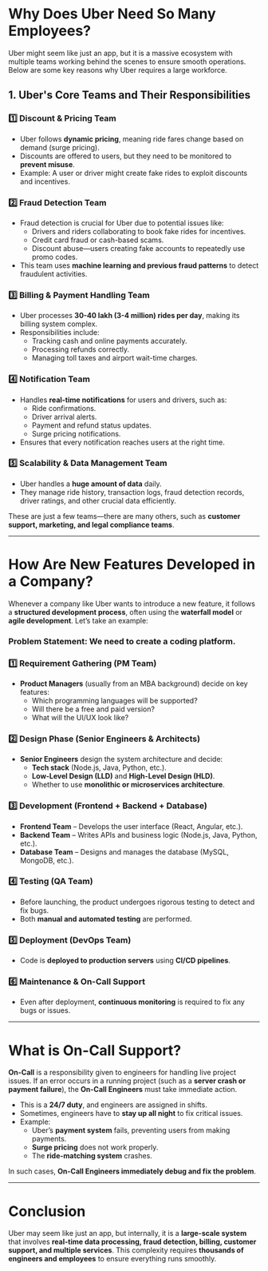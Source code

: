 # Why Does Uber Need So Many Employees?
Uber might seem like just an app, but it is a massive ecosystem with multiple teams working behind the scenes to ensure smooth operations. Below are some key reasons why Uber requires a large workforce.

## 1. Uber's Core Teams and Their Responsibilities
### **1️⃣ Discount & Pricing Team**
- Uber follows **dynamic pricing**, meaning ride fares change based on demand (surge pricing).
- Discounts are offered to users, but they need to be monitored to **prevent misuse**.
- Example: A user or driver might create fake rides to exploit discounts and incentives.

### **2️⃣ Fraud Detection Team**
- Fraud detection is crucial for Uber due to potential issues like:
  - Drivers and riders collaborating to book fake rides for incentives.
  - Credit card fraud or cash-based scams.
  - Discount abuse—users creating fake accounts to repeatedly use promo codes.
- This team uses **machine learning and previous fraud patterns** to detect fraudulent activities.

### **3️⃣ Billing & Payment Handling Team**
- Uber processes **30-40 lakh (3-4 million) rides per day**, making its billing system complex.
- Responsibilities include:
  - Tracking cash and online payments accurately.
  - Processing refunds correctly.
  - Managing toll taxes and airport wait-time charges.

### **4️⃣ Notification Team**
- Handles **real-time notifications** for users and drivers, such as:
  - Ride confirmations.
  - Driver arrival alerts.
  - Payment and refund status updates.
  - Surge pricing notifications.
- Ensures that every notification reaches users at the right time.

### **5️⃣ Scalability & Data Management Team**
- Uber handles a **huge amount of data** daily.
- They manage ride history, transaction logs, fraud detection records, driver ratings, and other crucial data efficiently.

These are just a few teams—there are many others, such as **customer support, marketing, and legal compliance teams**.

---

# How Are New Features Developed in a Company?
Whenever a company like Uber wants to introduce a new feature, it follows a **structured development process**, often using the **waterfall model** or **agile development**. Let’s take an example:

### **Problem Statement:** We need to create a **coding platform**.

### **1️⃣ Requirement Gathering (PM Team)**
- **Product Managers** (usually from an MBA background) decide on key features:
  - Which programming languages will be supported?
  - Will there be a free and paid version?
  - What will the UI/UX look like?

### **2️⃣ Design Phase (Senior Engineers & Architects)**
- **Senior Engineers** design the system architecture and decide:
  - **Tech stack** (Node.js, Java, Python, etc.).
  - **Low-Level Design (LLD)** and **High-Level Design (HLD)**.
  - Whether to use **monolithic or microservices architecture**.

### **3️⃣ Development (Frontend + Backend + Database)**
- **Frontend Team** – Develops the user interface (React, Angular, etc.).
- **Backend Team** – Writes APIs and business logic (Node.js, Java, Python, etc.).
- **Database Team** – Designs and manages the database (MySQL, MongoDB, etc.).

### **4️⃣ Testing (QA Team)**
- Before launching, the product undergoes rigorous testing to detect and fix bugs.
- Both **manual and automated testing** are performed.

### **5️⃣ Deployment (DevOps Team)**
- Code is **deployed to production servers** using **CI/CD pipelines**.

### **6️⃣ Maintenance & On-Call Support**
- Even after deployment, **continuous monitoring** is required to fix any bugs or issues.

---

# What is On-Call Support?
**On-Call** is a responsibility given to engineers for handling live project issues. If an error occurs in a running project (such as a **server crash or payment failure**), the **On-Call Engineers** must take immediate action.

- This is a **24/7 duty**, and engineers are assigned in shifts.
- Sometimes, engineers have to **stay up all night** to fix critical issues.
- Example:
  - Uber’s **payment system** fails, preventing users from making payments.
  - **Surge pricing** does not work properly.
  - The **ride-matching system** crashes.

In such cases, **On-Call Engineers immediately debug and fix the problem**.

---

# Conclusion
Uber may seem like just an app, but internally, it is a **large-scale system** that involves **real-time data processing, fraud detection, billing, customer support, and multiple services**. This complexity requires **thousands of engineers and employees** to ensure everything runs smoothly.

